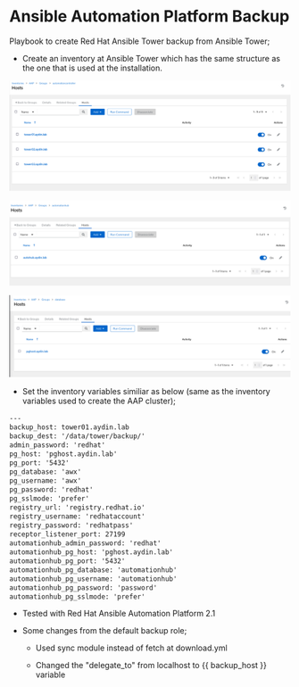
# Ansible Automation Platform Backup

Playbook to create Red Hat Ansible Tower backup from Ansible Tower;

- Create an inventory at Ansible Tower which has the same structure as the one that is used at the installation.

![automationcontroller_group](readme_screenshots/automationcontroller_group.png)

![automationhub_group](readme_screenshots/automationhub_group.png)

![database_group](readme_screenshots/database_group.png?raw=true)

- Set the inventory variables similiar as below (same as the inventory variables used to create the AAP cluster);

```
---
backup_host: tower01.aydin.lab
backup_dest: '/data/tower/backup/'
admin_password: 'redhat'
pg_host: 'pghost.aydin.lab'
pg_port: '5432'
pg_database: 'awx'
pg_username: 'awx'
pg_password: 'redhat'
pg_sslmode: 'prefer'  
registry_url: 'registry.redhat.io'
registry_username: 'redhataccount'
registry_password: 'redhatpass'
receptor_listener_port: 27199
automationhub_admin_password: 'redhat'
automationhub_pg_host: 'pghost.aydin.lab'
automationhub_pg_port: '5432'
automationhub_pg_database: 'automationhub'
automationhub_pg_username: 'automationhub'
automationhub_pg_password: 'password'
automationhub_pg_sslmode: 'prefer'
```

- Tested with Red Hat Ansible Automation Platform 2.1


- Some changes from the default backup role;

  - Used sync module instead of fetch at download.yml

  - Changed the "delegate_to" from localhost to {{ backup_host }} variable 